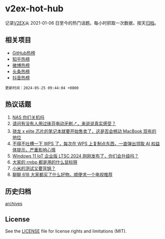 # v2ex-hot-hub

 记录[V2EX](https://www.v2ex.com/)从 2021-01-06 日至今的热门话题。每小时抓取一次数据，按天[归档](archives)。
 
 ## 相关项目

- [GitHub热榜](https://github.com/it985/github-hot-hub)
- [知乎热榜](https://github.com/it985/zhihu-hot-hub)
- [微博热榜](https://github.com/it985/weibo-hot-hub)
- [头条热榜](https://github.com/it985/toutiao-hot-hub)
- [抖音热榜](https://github.com/it985/douyin-hot-hub)


 `更新时间：2024-05-25 09:44:04 +0800`

## 热议话题

1. [NAS 你们关机吗](https://www.v2ex.com/t/1043468)
1. [请问有没有人用过徕芬电动牙刷🪥，来说说真实感受？](https://www.v2ex.com/t/1043563)
1. [骁龙 x elite 芯片的笔记本就要开始售卖了，这是否会撼动 MacBook 现有的地位](https://www.v2ex.com/t/1043483)
1. [不得不吐槽一下 WPS 了，每次在 WPS 上复制点东西，一直弹出领取 AI 权益体提示，严重影响心情](https://www.v2ex.com/t/1043496)
1. [Windows 11 IoT 企业版 LTSC 2024 刚刚发布了，你们会升级吗？](https://www.v2ex.com/t/1043482)
1. [大家的 rmbp 都是用的什么鼠标呀](https://www.v2ex.com/t/1043570)
1. [小米的测试又要背锅？](https://www.v2ex.com/t/1043592)
1. [聊聊 618 大家都买了什么好物，顺便求一个电视推荐](https://www.v2ex.com/t/1043551)

## 历史归档

[archives](archives)

## License

See the [LICENSE](LICENSE) file for license rights and limitations (MIT).
